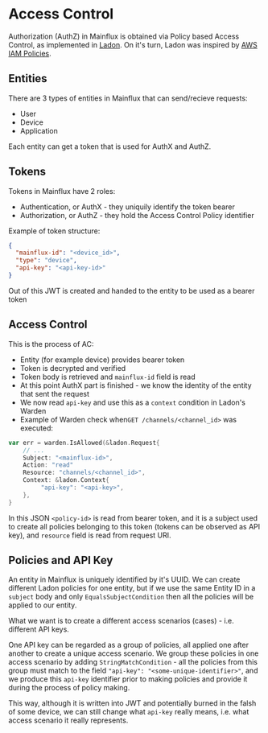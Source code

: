 # Access Control

Authorization (AuthZ) in Mainflux is obtained via Policy based Access Control, as implemented in [Ladon](https://github.com/ory-am/ladon). On it's turn, Ladon was inspired by [AWS IAM Policies](http://docs.aws.amazon.com/IAM/latest/UserGuide/access_policies.html).

## Entities
There are 3 types of entities in Mainflux that can send/recieve requests:
- User
- Device
- Application

Each entity can get a token that is used for AuthX and AuthZ.

## Tokens
Tokens in Mainflux have 2 roles:
- Authentication, or AuthX - they uniquily identify the token bearer
- Authorization, or AuthZ - they hold the Access Control Policy identifier

Example of token structure:
```json
{
  "mainflux-id": "<device_id>",
  "type": "device",
  "api-key": "<api-key-id>"
}
```

Out of this JWT is created and handed to the entity to be used as a bearer token

## Access Control
This is the process of AC:
- Entity (for example device) provides bearer token
- Token is decrypted and verified
- Token body is retrieved and `mainflux-id` field is read
- At this point AuthX part is finished - we know the identity of the entity that sent the request
- We now read `api-key` and use this as a `context` condition in Ladon's Warden
- Example of Warden check when`GET /channels/<channel_id>` was executed:
```go
var err = warden.IsAllowed(&ladon.Request{
    // ...
    Subject: "<mainflux-id>",
    Action: "read"
    Resource: "channels/<channel_id>",
    Context: &ladon.Context{
         "api-key": "<api-key>",
    },
}
```
In this JSON `<policy-id>` is read from bearer token, and it is a subject used to create all policies belonging to this token (tokens can be observed as API key), and `resource` field is read from request URI.

## Policies and API Key
An entity in Mainflux is uniquely identified by it's UUID. We can create different Ladon policies for one entity, but if we use the same Entity ID in a `subject` body and only `EqualsSubjectCondition` then all the policies will be applied to our entity. 

What we want is to create a different access scenarios (cases) - i.e. different API keys.

One API key can be regarded as a group of policies, all applied one after another to create a unique access scenario. We group these policies in one access scenario by adding `StringMatchCondition` - all the policies from this group must match to the field `"api-key": "<some-unique-identifier>"`, and we produce this `api-key` identifier prior to making policies and provide it during the process of policy making.

This way, although it is written into JWT and potentially burned in the falsh of some device, we can still change what `api-key` really means, i.e. what access scenario it really represents.






























